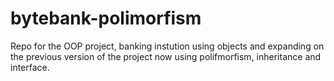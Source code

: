 # bytebank-polimorfism
Repo for the OOP project, banking instution using objects and expanding on the previous version of the project now using polifmorfism, inheritance and interface. 
